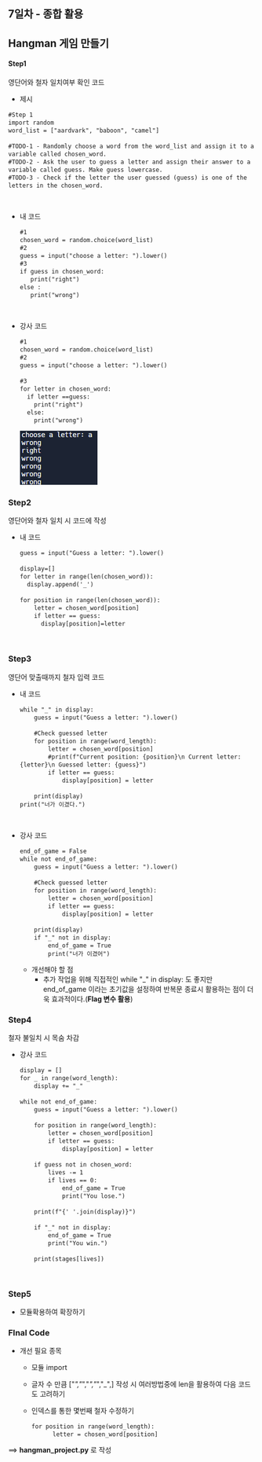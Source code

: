 ## 7일차 - 종합 활용

## Hangman 게임 만들기

#### Step1

영단어와 철자 일치여부 확인 코드

-  제시

  ```
  #Step 1 
  import random
  word_list = ["aardvark", "baboon", "camel"]

  #TODO-1 - Randomly choose a word from the word_list and assign it to a variable called chosen_word.
  #TODO-2 - Ask the user to guess a letter and assign their answer to a variable called guess. Make guess lowercase.
  #TODO-3 - Check if the letter the user guessed (guess) is one of the letters in the chosen_word.
  ```

  ​

- 내 코드

  ```
  #1
  chosen_word = random.choice(word_list)
  #2
  guess = input("choose a letter: ").lower()
  #3
  if guess in chosen_word:
     print("right")
  else : 
     print("wrong")
  ```

  ​

- 강사 코드

  ```
  #1
  chosen_word = random.choice(word_list)
  #2
  guess = input("choose a letter: ").lower()

  #3
  for letter in chosen_word:
    if letter ==guess:
      print("right")
    else:
      print("wrong")
  ```

  ![hangman](./hangman_1.png)

### Step2

영단어와 철자 일치 시 코드에 작성

- 내 코드

  ```
  guess = input("Guess a letter: ").lower()

  display=[]
  for letter in range(len(chosen_word)):
    display.append('_')
    
  for position in range(len(chosen_word)):
      letter = chosen_word[position]
      if letter == guess:
        display[position]=letter
  ```

  ​

### Step3

영단어 맞출때까지 철자 입력 코드

- 내 코드

  ```
  while "_" in display:
      guess = input("Guess a letter: ").lower()

      #Check guessed letter
      for position in range(word_length):
          letter = chosen_word[position]
          #print(f"Current position: {position}\n Current letter: {letter}\n Guessed letter: {guess}")
          if letter == guess:
              display[position] = letter

      print(display)
  print("너가 이겼다.")
  ```

  ​

- 강사 코드

  ```
  end_of_game = False
  while not end_of_game:
      guess = input("Guess a letter: ").lower()

      #Check guessed letter
      for position in range(word_length):
          letter = chosen_word[position]
          if letter == guess:
              display[position] = letter

      print(display)
      if "_" not in display:
          end_of_game = True
          print("너가 이겼어")
  ```

  - 개선해야 할 점
    - 추가 작업을 위해 직접적인 while "_" in display: 도 좋지만 end_of_game 이라는 초기값을 설정하여 반복문 종료시 활용하는 점이 더욱 효과적이다.(**Flag 변수 활용**)

### Step4

철자 불일치 시 목숨 차감 

- 강사 코드

  ```
  display = []
  for _ in range(word_length):
      display += "_"

  while not end_of_game:
      guess = input("Guess a letter: ").lower()

      for position in range(word_length):
          letter = chosen_word[position]
          if letter == guess:
              display[position] = letter

      if guess not in chosen_word:
          lives -= 1
          if lives == 0:
              end_of_game = True
              print("You lose.")

      print(f"{' '.join(display)}")

      if "_" not in display:
          end_of_game = True
          print("You win.")

      print(stages[lives])
  ```

  ​

### Step5

- 모듈확용하여 확장하기



### FInal Code

- 개선 필요 종목

  - 모듈 import

  - 글자 수 만큼 ["_","_","_","_","_",]  작성 시 여러방법중에 len을 활용하여 다음 코드도 고려하기

  - 인덱스를 통한 몇번째 철자 수정하기

    ```
    for position in range(word_length):
          letter = chosen_word[position]
    ```

==> **hangman_project.py** 로 작성